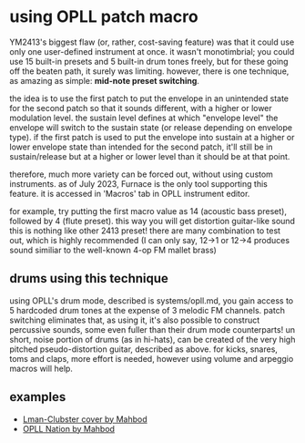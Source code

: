 # using OPLL patch macro

YM2413's biggest flaw (or, rather, cost-saving feature) was that it could use only one user-defined instrument at once. it wasn't monotimbrial; you could use 15 built-in presets and 5 built-in drum tones freely, but for these going off the beaten path, it surely was limiting. however, there is one technique, as amazing as simple: **mid-note preset switching**.

the idea is to use the first patch to put the envelope in an unintended state for the second patch so that it sounds different, with a higher or lower modulation level. the sustain level defines at which "envelope level" the envelope will switch to the sustain state (or release depending on envelope type). if the first patch is used to put the envelope into sustain at a higher or lower envelope state than intended for the second patch, it'll still be in sustain/release but at a higher or lower level than it should be at that point.

therefore, much more variety can be forced out, without using custom instruments. as of July 2023, Furnace is the only tool supporting this feature. it is accessed in 'Macros' tab in OPLL instrument editor.

for example, try putting the first macro value as 14 (acoustic bass preset), followed by 4 (flute preset). this way you will get distortion guitar-like sound this is nothing like other 2413 preset! there are many combination to test out, which is highly recommended (I can only say, 12->1 or 12->4 produces sound similiar to the well-known 4-op FM mallet brass)

## drums using this technique

using OPLL's drum mode, described is systems/opll.md, you gain access to 5 hardcoded drum tones at the expense of 3 melodic FM channels. patch switching eliminates that, as using it, it's also possible to construct percussive sounds, some even fuller than their drum mode counterparts!
un short, noise portion of drums (as in hi-hats), can be created of the very high pitched pseudo-distortion guitar, described as above. for kicks, snares, toms and claps, more effort is needed, however using volume and arpeggio macros will help.

## examples

- [Lman-Clubster cover by Mahbod](https://www.youtube.com/watch?v=jfHs7tSyjXI)
- [OPLL Nation by Mahbod](https://www.youtube.com/watch?v=ou6pEfxByeE)
